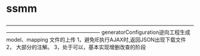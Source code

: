 # ssmm
——————————————————————————————————————————————————————
generatorConfiguration逆向工程生成model、mapping
文件的上传
1，避免IE执行AJAX时,返回JSON出现下载文件
2，<!-- json转换器 -->
大部分的注解。
3，处于可以，基本实现增删改查的阶段
